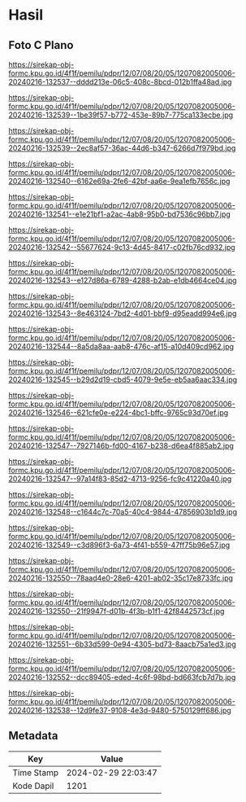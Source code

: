 # Hasil

## Foto C Plano

https://sirekap-obj-formc.kpu.go.id/4f1f/pemilu/pdpr/12/07/08/20/05/1207082005006-20240216-132537--dddd213e-06c5-408c-8bcd-012b1ffa48ad.jpg

https://sirekap-obj-formc.kpu.go.id/4f1f/pemilu/pdpr/12/07/08/20/05/1207082005006-20240216-132539--1be39f57-b772-453e-89b7-775ca133ecbe.jpg

https://sirekap-obj-formc.kpu.go.id/4f1f/pemilu/pdpr/12/07/08/20/05/1207082005006-20240216-132539--2ec8af57-36ac-44d6-b347-6266d7f979bd.jpg

https://sirekap-obj-formc.kpu.go.id/4f1f/pemilu/pdpr/12/07/08/20/05/1207082005006-20240216-132540--6162e69a-2fe6-42bf-aa6e-9ea1efb7656c.jpg

https://sirekap-obj-formc.kpu.go.id/4f1f/pemilu/pdpr/12/07/08/20/05/1207082005006-20240216-132541--e1e21bf1-a2ac-4ab8-95b0-bd7536c96bb7.jpg

https://sirekap-obj-formc.kpu.go.id/4f1f/pemilu/pdpr/12/07/08/20/05/1207082005006-20240216-132542--55677624-9c13-4d45-8417-c02fb76cd932.jpg

https://sirekap-obj-formc.kpu.go.id/4f1f/pemilu/pdpr/12/07/08/20/05/1207082005006-20240216-132543--e127d86a-6789-4288-b2ab-e1db4664ce04.jpg

https://sirekap-obj-formc.kpu.go.id/4f1f/pemilu/pdpr/12/07/08/20/05/1207082005006-20240216-132543--8e463124-7bd2-4d01-bbf9-d95eadd994e6.jpg

https://sirekap-obj-formc.kpu.go.id/4f1f/pemilu/pdpr/12/07/08/20/05/1207082005006-20240216-132544--8a5da8aa-aab8-476c-af15-a10d409cd962.jpg

https://sirekap-obj-formc.kpu.go.id/4f1f/pemilu/pdpr/12/07/08/20/05/1207082005006-20240216-132545--b29d2d19-cbd5-4079-9e5e-eb5aa6aac334.jpg

https://sirekap-obj-formc.kpu.go.id/4f1f/pemilu/pdpr/12/07/08/20/05/1207082005006-20240216-132546--621cfe0e-e224-4bc1-bffc-9765c93d70ef.jpg

https://sirekap-obj-formc.kpu.go.id/4f1f/pemilu/pdpr/12/07/08/20/05/1207082005006-20240216-132547--7927146b-fd00-4167-b238-d6ea4f885ab2.jpg

https://sirekap-obj-formc.kpu.go.id/4f1f/pemilu/pdpr/12/07/08/20/05/1207082005006-20240216-132547--97a14f83-85d2-4713-9256-fc9c41220a40.jpg

https://sirekap-obj-formc.kpu.go.id/4f1f/pemilu/pdpr/12/07/08/20/05/1207082005006-20240216-132548--c1644c7c-70a5-40c4-9844-47856903b1d9.jpg

https://sirekap-obj-formc.kpu.go.id/4f1f/pemilu/pdpr/12/07/08/20/05/1207082005006-20240216-132549--c3d896f3-6a73-4f41-b559-47ff75b96e57.jpg

https://sirekap-obj-formc.kpu.go.id/4f1f/pemilu/pdpr/12/07/08/20/05/1207082005006-20240216-132550--78aad4e0-28e6-4201-ab02-35c17e8733fc.jpg

https://sirekap-obj-formc.kpu.go.id/4f1f/pemilu/pdpr/12/07/08/20/05/1207082005006-20240216-132550--21f9947f-d01b-4f3b-b1f1-42f8442573cf.jpg

https://sirekap-obj-formc.kpu.go.id/4f1f/pemilu/pdpr/12/07/08/20/05/1207082005006-20240216-132551--6b33d599-0e94-4305-bd73-8aacb75a1ed3.jpg

https://sirekap-obj-formc.kpu.go.id/4f1f/pemilu/pdpr/12/07/08/20/05/1207082005006-20240216-132552--dcc89405-eded-4c6f-98bd-bd663fcb7d7b.jpg

https://sirekap-obj-formc.kpu.go.id/4f1f/pemilu/pdpr/12/07/08/20/05/1207082005006-20240216-132538--12d9fe37-9108-4e3d-9480-5750129ff686.jpg


## Metadata

| Key        | Value               |
| ---------- | ------------------- |
| Time Stamp | 2024-02-29 22:03:47 |
| Kode Dapil | 1201                |




